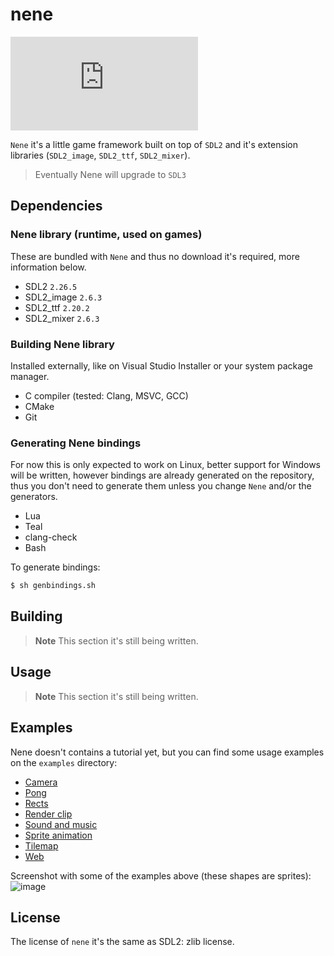 # nene
[![Matrix](https://img.shields.io/matrix/nene-and-friends:matrix.org?label=Matrix%20chat&logo=matrix)](https://matrix.to/#/#nene-and-friends:matrix.org)

`Nene` it's a little game framework built on top of `SDL2` and it's extension libraries (`SDL2_image`, `SDL2_ttf`, `SDL2_mixer`).

> Eventually Nene will upgrade to `SDL3`

## Dependencies

### Nene library (runtime, used on games)
These are bundled with `Nene` and thus no download it's required, more information below.

- SDL2 `2.26.5`
- SDL2_image `2.6.3`
- SDL2_ttf `2.20.2`
- SDL2_mixer `2.6.3`
 
### Building Nene library
Installed externally, like on Visual Studio Installer or your system package manager.

- C compiler (tested: Clang, MSVC, GCC)
- CMake
- Git


### Generating Nene bindings
For now this is only expected to work on Linux, better support for Windows will be written, however
bindings are already generated on the repository, thus you don't need to generate them unless you change
`Nene` and/or the generators.

- Lua
- Teal
- clang-check
- Bash

To generate bindings:

```sh
$ sh genbindings.sh
```

## Building

> **Note**
> This section it's still being written.

## Usage

> **Note**
> This section it's still being written.

## Examples
Nene doesn't contains a tutorial yet, but you can find some usage examples on the `examples` directory:

- [Camera](examples/nelua/camera.nelua)
- [Pong](examples/nelua/pong.nelua)
- [Rects](examples/nelua/rects.nelua)
- [Render clip](examples/nelua/render_clip.nelua)
- [Sound and music](examples/nelua/sound_and_music.nelua)
- [Sprite animation](examples/nelua/sprite_animation.nelua)
- [Tilemap](examples/nelua/tilemap.nelua)
- [Web](examples/nelua/web.nelua)

Screenshot with some of the examples above (these shapes are sprites):
![image](https://user-images.githubusercontent.com/8538122/127941148-8597cb04-1bac-49cc-9ba1-909f199be996.png)

## License
The license of `nene` it's the same as SDL2: zlib license.
